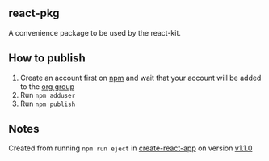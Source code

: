 ## react-pkg

A convenience package to be used by the react-kit.

## How to publish

1. Create an account first on [npm](https://www.npmjs.com/) and wait that your account will be added to the [org group](https://www.npmjs.com/org/codes-and-coffees)
2. Run `npm adduser`
3. Run `npm publish`

## Notes

Created from running `npm run eject` in [create-react-app](https://github.com/facebook/create-react-app) on version [v1.1.0](https://github.com/facebook/create-react-app/releases/tag/v1.1.0)
